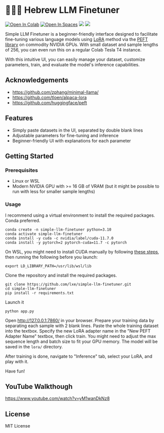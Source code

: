 # 🦙🇮🇱 Hebrew LLM Finetuner

[![Open In Colab](https://img.shields.io/static/v1?label=Open%20in%20Colab&message=Select%20HIGH%20RAM&color=yellow&logo=googlecolab)](https://colab.research.google.com/github/lxe/simple-llama-finetuner/blob/master/Simple_LLaMA_FineTuner.ipynb)
[![Open In Spaces](https://img.shields.io/badge/🤗-Open%20In%20Spaces-blue.svg)](https://huggingface.co/spaces/lxe/simple-llama-finetuner)
[![](https://img.shields.io/badge/no-bugs-brightgreen.svg)](https://github.com/lxe/no-bugs) 
[![](https://img.shields.io/badge/coverage-%F0%9F%92%AF-green.svg)](https://github.com/lxe/onehundred/tree/master)

Simple LLM Finetuner is a beginner-friendly interface designed to facilitate fine-tuning various language models using [LoRA](https://arxiv.org/abs/2106.09685) method via the [PEFT library](https://github.com/huggingface/peft) on commodity NVIDIA GPUs. With small dataset and sample lengths of 256, you can even run this on a regular Colab Tesla T4 instance.

With this intuitive UI, you can easily manage your dataset, customize parameters, train, and evaluate the model's inference capabilities.

## Acknowledgements

 - https://github.com/zphang/minimal-llama/
 - https://github.com/tloen/alpaca-lora
 - https://github.com/huggingface/peft

## Features

- Simply paste datasets in the UI, separated by double blank lines
- Adjustable parameters for fine-tuning and inference
- Beginner-friendly UI with explanations for each parameter

## Getting Started

### Prerequisites

- Linux or WSL
- Modern NVIDIA GPU with >= 16 GB of VRAM (but it might be possible to run with less for smaller sample lengths)

### Usage

I recommend using a virtual environment to install the required packages. Conda preferred.

```
conda create -n simple-llm-finetuner python=3.10
conda activate simple-llm-finetuner
conda install -y cuda -c nvidia/label/cuda-11.7.0
conda install -y pytorch=2 pytorch-cuda=11.7 -c pytorch
```

On WSL, you might need to install CUDA manually by following [these steps](https://developer.nvidia.com/cuda-downloads?target_os=Linux&target_arch=x86_64&Distribution=WSL-Ubuntu&target_version=2.0&target_type=deb_local), then running the following before you launch:

```
export LD_LIBRARY_PATH=/usr/lib/wsl/lib
```

Clone the repository and install the required packages.

```
git clone https://github.com/lxe/simple-llm-finetuner.git
cd simple-llm-finetuner
pip install -r requirements.txt
```

Launch it

```
python app.py
```

Open http://127.0.0.1:7860/ in your browser. Prepare your training data by separating each sample with 2 blank lines. Paste the whole training dataset into the textbox. Specify the new LoRA adapter name in the "New PEFT Adapter Name" textbox, then click train. You might need to adjust the max sequence length and batch size to fit your GPU memory. The model will be saved in the `lora/` directory.

After training is done, navigate to "Inference" tab, select your LoRA, and play with it.

Have fun!

## YouTube Walkthough

https://www.youtube.com/watch?v=yM1wanDkNz8

## License

MIT License
